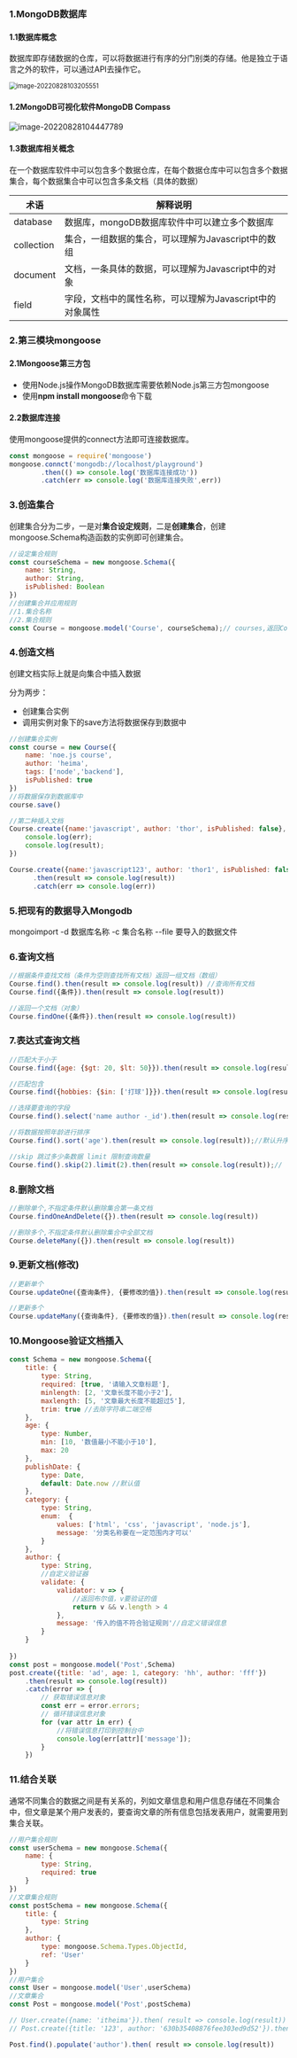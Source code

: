 ### 1.MongoDB数据库

#### 1.1数据库概念

数据库即存储数据的仓库，可以将数据进行有序的分门别类的存储。他是独立于语言之外的软件，可以通过API去操作它。

<img src="E:\Typora笔记\images\image-20220828103205551.png" alt="image-20220828103205551" style="zoom: 80%;" />

#### 1.2MongoDB可视化软件MongoDB Compass

![image-20220828104447789](E:\Typora笔记\images\image-20220828104447789.png)

#### 1.3数据库相关概念

在一个数据库软件中可以包含多个数据仓库，在每个数据仓库中可以包含多个数据集合，每个数据集合中可以包含多条文档（具体的数据）

| 术语       | 解释说明                                                 |
| ---------- | -------------------------------------------------------- |
| database   | 数据库，mongoDB数据库软件中可以建立多个数据库            |
| collection | 集合，一组数据的集合，可以理解为Javascript中的数组       |
| document   | 文档，一条具体的数据，可以理解为Javascript中的对象       |
| field      | 字段，文档中的属性名称，可以理解为Javascript中的对象属性 |


### 2.第三模块mongoose
#### 2.1Mongoose第三方包

- 使用Node.js操作MongoDB数据库需要依赖Node.js第三方包mongoose
- 使用**npm install mongoose**命令下载
#### 2.2数据库连接

使用mongoose提供的connect方法即可连接数据库。

```js
const mongoose = require('mongoose')
mongoose.connct('mongodb://localhost/playground')
		.then(() => console.log('数据库连接成功'))
		.catch(err => console.log('数据库连接失败',err))
```

### 3.创造集合

创建集合分为二步，一是对**集合设定规则**，二是**创建集合**，创建mongoose.Schema构造函数的实例即可创建集合。

```js
//设定集合规则
const courseSchema = new mongoose.Schema({
    name: String,
    author: String,
    isPublished: Boolean
})
//创建集合并应用规则
//1.集合名称
//2.集合规则
const Course = mongoose.model('Course', courseSchema);// courses,返回Course是一个构造函数
```

### 4.创造文档

创建文档实际上就是向集合中插入数据

分为两步：

- 创建集合实例
- 调用实例对象下的save方法将数据保存到数据中

```js
//创建集合实例
const course = new Course({
    name: 'noe.js course',
    author: 'heima',
    tags: ['node','backend'],
    isPublished: true
})
//将数据保存到数据库中
course.save()
```

```js
//第二种插入文档
Course.create({name:'javascript', author: 'thor', isPublished: false}, (err, result) => {
    console.log(err);
    console.log(result);
})

Course.create({name:'javascript123', author: 'thor1', isPublished: false})
      .then(result => console.log(result))
      .catch(err => console.log(err))  
```

### 5.把现有的数据导入Mongodb

mongoimport -d 数据库名称 -c 集合名称 --file 要导入的数据文件

### 6.查询文档

```js
//根据条件查找文档（条件为空则查找所有文档）返回一组文档（数组）
Course.find().then(result => console.log(result)) //查询所有文档
Course.find({条件}).then(result => console.log(result))
```

```js
//返回一个文档（对象）
Course.findOne({条件}).then(result => console.log(result))
```


### 7.表达式查询文档
```js
//匹配大于小于
Course.find({age: {$gt: 20, $lt: 50}}).then(result => console.log(result))
```

```js
//匹配包含
Course.find({hobbies: {$in: ['打球']}}).then(result => console.log(result))
```

```js
//选择要查询的字段
Course.find().select('name author -_id').then(result => console.log(result));//-_id表示不想查询这个字段
```

```js
//将数据按照年龄进行排序
Course.find().sort('age').then(result => console.log(result));//默认升序，-age表示降序
```

```js
//skip 跳过多少条数据 limit 限制查询数量
Course.find().skip(2).limit(2).then(result => console.log(result));//
```

### 8.删除文档

```js
//删除单个,不指定条件默认删除集合第一条文档
Course.findOneAndDelete({}).then(result => console.log(result))
```

```js
//删除多个,不指定条件默认删除集合中全部文档
Course.deleteMany({}).then(result => console.log(result))
```

### 9.更新文档(修改)

```js
//更新单个
Course.updateOne({查询条件}, {要修改的值}).then(result => console.log(result))
```

```js
//更新多个
Course.updateMany({查询条件}, {要修改的值}).then(result => console.log(result))
```

### 10.Mongoose验证文档插入

```js
const Schema = new mongoose.Schema({
    title: {
        type: String,
        required: [true, '请输入文章标题'],
        minlength: [2, '文章长度不能小于2'],
        maxlength: [5, '文章最大长度不能超过5'],
        trim: true //去除字符串二端空格
    },  
    age: {
        type: Number,
        min: [10, '数值最小不能小于10'],
        max: 20
    },
    publishDate: {
        type: Date,
        default: Date.now //默认值
    },
    category: {
        type: String,
        enum:  {
            values: ['html', 'css', 'javascript', 'node.js'],
            message: '分类名称要在一定范围内才可以'
        }
    },
    author: {
        type: String,
        //自定义验证器
        validate: {
            validator: v => {
                //返回布尔值，v要验证的值
                return v && v.length > 4
            },
            message: '传入的值不符合验证规则'//自定义错误信息
        }
    }
    
})
const post = mongoose.model('Post',Schema)
post.create({title: 'ad', age: 1, category: 'hh', author: 'fff'})
    .then(result => console.log(result))
    .catch(error => {
        // 获取错误信息对象
        const err = error.errors;
        // 循环错误信息对象
        for (var attr in err) {
            //将错误信息打印到控制台中
            console.log(err[attr]['message']);
        }
    })
```

### 11.结合关联

通常不同集合的数据之间是有关系的，列如文章信息和用户信息存储在不同集合中，但文章是某个用户发表的，要查询文章的所有信息包括发表用户，就需要用到集合关联。

```js
//用户集合规则        
const userSchema = new mongoose.Schema({
    name: {
        type: String,
        required: true
    }
})
//文章集合规则
const postSchema = new mongoose.Schema({
    title: {
        type: String
    },
    author: {
        type: mongoose.Schema.Types.ObjectId,
        ref: 'User'
    }
})
//用户集合
const User = mongoose.model('User',userSchema)
//文章集合
const Post = mongoose.model('Post',postSchema)

// User.create({name: 'itheima'}).then( result => console.log(result))
// Post.create({title: '123', author: '630b35408876fee303ed9d52'}).then( result => console.log(result))

Post.find().populate('author').then( result => console.log(result))

```


























